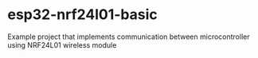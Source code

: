 # esp32-nrf24l01-basic
Example project that implements communication between microcontroller using NRF24L01 wireless module
